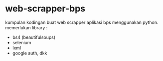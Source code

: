 # web-scrapper-bps
kumpulan kodingan buat web scrapper aplikasi bps menggunakan python.
memerlukan library :
 - bs4 (beautifulsoups)
 - selenium
 - lxml
 - google auth, dkk
